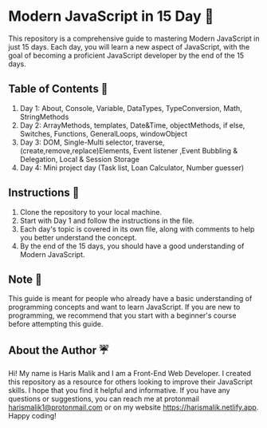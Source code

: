 # Modern JavaScript in 15 Day 💯

This repository is a comprehensive guide to mastering Modern JavaScript in just 15 days. Each day, you will learn a new aspect of JavaScript, with the goal of becoming a proficient JavaScript developer by the end of the 15 days.

## Table of Contents 🤞

1. Day 1: About, Console, Variable, DataTypes, TypeConversion, Math, StringMethods
2. Day 2: ArrayMethods, templates, Date&Time, objectMethods, if else, Switches, Functions, GeneralLoops, windowObject
3. Day 3: DOM, Single-Multi selector, traverse, (create,remove,replace)Elements, Event listener ,Event Bubbling & Delegation, Local & Session Storage
4. Day 4: Mini project day (Task list, Loan Calculator, Number guesser)

## Instructions 🎇

1. Clone the repository to your local machine.
2. Start with Day 1 and follow the instructions in the file.
3. Each day's topic is covered in its own file, along with comments to help you better understand the concept.
4. By the end of the 15 days, you should have a good understanding of Modern JavaScript.

## Note 🧲

This guide is meant for people who already have a basic understanding of programming concepts and want to learn JavaScript. If you are new to programming, we recommend that you start with a beginner's course before attempting this guide.

## About the Author ☔

Hi! My name is Haris Malik and I am a Front-End Web Developer. I created this repository as a resource for others looking to improve their JavaScript skills. I hope that you find it helpful and informative. If you have any questions or suggestions, you can reach me at protonmail harismalik1@protonmail.com or on my website https://harismalik.netlify.app. Happy coding!
